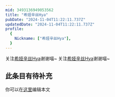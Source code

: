 ```yaml
---
mid: 3493136949053562
title: "希娅辛丝Hya"
pubDate: "2024-11-04T11:22:11.737Z"
updatedDate: "2024-11-04T11:22:11.737Z"
profile:
  {
    Nickname: ["希娅辛丝Hya"],
  }
---
```


关注[希娅辛丝Hya](https://space.bilibili.com/3493136949053562)谢谢喵~ 关注[希娅辛丝Hya](https://space.bilibili.com/3493136949053562)谢谢喵~

## 此条目有待补充
你可以在[这里](https://github.com/Yuhanawa/VTuber.ICU-Content/edit/master/v/希娅辛丝Hya/index.md)编辑本文
